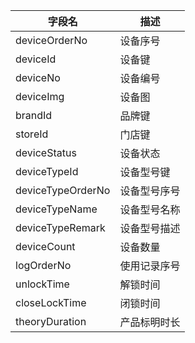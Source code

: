 |字段名|描述|
|--|--|
|deviceOrderNo|设备序号|
|deviceId|设备键|
|deviceNo|设备编号|
|deviceImg|设备图|
|brandId|品牌键|
|storeId|门店键|
|deviceStatus|设备状态|
|deviceTypeId|设备型号键|
|deviceTypeOrderNo|设备型号序号|
|deviceTypeName|设备型号名称|
|deviceTypeRemark|设备型号描述|
|deviceCount|设备数量|
|logOrderNo|使用记录序号|
|unlockTime|解锁时间|
|closeLockTime|闭锁时间|
|theoryDuration|产品标明时长|
